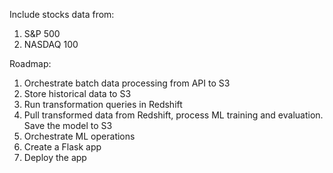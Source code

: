 Include stocks data from:

1. S&P 500
2. NASDAQ 100

Roadmap:

1. Orchestrate batch data processing from API to S3
2. Store historical data to S3
3. Run transformation queries in Redshift
4. Pull transformed data from Redshift, process ML training and evaluation. Save the model to S3
5. Orchestrate ML operations
6. Create a Flask app
7. Deploy the app
